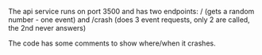 The api service runs on port 3500 and has two endpoints: / (gets a random number - one event) and /crash (does 3 event requests, only 2 are called, the 2nd never answers)

The code has some comments to show where/when it crashes.